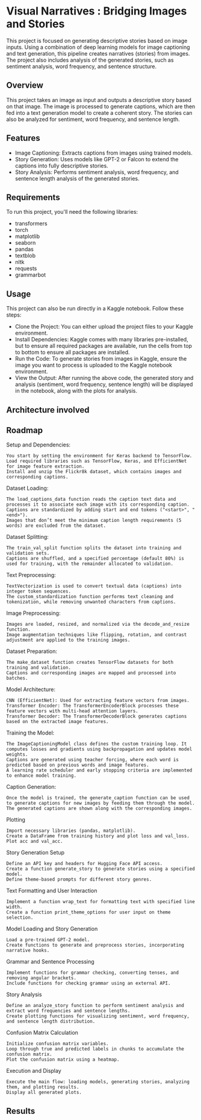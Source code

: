 
# Visual Narratives : Bridging Images and Stories

This project is focused on generating descriptive stories based on image inputs. Using a combination of deep learning models for image captioning and text generation, this pipeline creates narratives (stories) from images. The project also includes analysis of the generated stories, such as sentiment analysis, word frequency, and sentence structure.


## Overview
This project takes an image as input and outputs a descriptive story based on that image. The image is processed to generate captions, which are then fed into a text generation model to create a coherent story. The stories can also be analyzed for sentiment, word frequency, and sentence length.
## Features

- Image Captioning: Extracts captions from images using trained models.
- Story Generation: Uses models like GPT-2 or Falcon to extend the captions into fully descriptive stories.
- Story Analysis: Performs sentiment analysis, word frequency, and sentence length analysis of the generated stories.


## Requirements
To run this project, you'll need the following libraries:

- transformers
- torch
- matplotlib
- seaborn
- pandas
- textblob
- nltk
- requests
- grammarbot


## Usage


This project can also be run directly in a Kaggle notebook. Follow these steps:

- Clone the Project: You can either upload the project files to your Kaggle environment.
- Install Dependencies: Kaggle comes with many libraries pre-installed, but to ensure all required packages are available, run the cells from top to bottom to ensure all packages are installed.
- Run the Code: To generate stories from images in Kaggle, ensure the image you want to process is uploaded to the Kaggle notebook environment.
- View the Output: After running the above code, the generated story and analysis (sentiment, word frequency, sentence length) will be displayed in the notebook, along with the plots for analysis.


## Architecture involved





## Roadmap

Setup and Dependencies:

    You start by setting the environment for Keras backend to TensorFlow.
    Load required libraries such as TensorFlow, Keras, and EfficientNet for image feature extraction.
    Install and unzip the Flickr8k dataset, which contains images and corresponding captions.

Dataset Loading:

    The load_captions_data function reads the caption text data and processes it to associate each image with its corresponding caption. Captions are standardized by adding start and end tokens ("<start>", "<end>").
    Images that don’t meet the minimum caption length requirements (5 words) are excluded from the dataset.

Dataset Splitting:

    The train_val_split function splits the dataset into training and validation sets.
    Captions are shuffled, and a specified percentage (default 80%) is used for training, with the remainder allocated to validation.

Text Preprocessing:

    TextVectorization is used to convert textual data (captions) into integer token sequences.
    The custom_standardization function performs text cleaning and tokenization, while removing unwanted characters from captions.

Image Preprocessing:

    Images are loaded, resized, and normalized via the decode_and_resize function.
    Image augmentation techniques like flipping, rotation, and contrast adjustment are applied to the training images.

Dataset Preparation:

    The make_dataset function creates TensorFlow datasets for both training and validation.
    Captions and corresponding images are mapped and processed into batches.

Model Architecture:

    CNN (EfficientNet): Used for extracting feature vectors from images.
    Transformer Encoder: The TransformerEncoderBlock processes these feature vectors with multi-head attention layers.
    Transformer Decoder: The TransformerDecoderBlock generates captions based on the extracted image features.

Training the Model:

    The ImageCaptioningModel class defines the custom training loop. It computes losses and gradients using backpropagation and updates model weights.
    Captions are generated using teacher forcing, where each word is predicted based on previous words and image features.
    A learning rate scheduler and early stopping criteria are implemented to enhance model training.

Caption Generation:

    Once the model is trained, the generate_caption function can be used to generate captions for new images by feeding them through the model.
    The generated captions are shown along with the corresponding images.
 Plotting

    Import necessary libraries (pandas, matplotlib).
    Create a DataFrame from training history and plot loss and val_loss.
    Plot acc and val_acc.

Story Generation Setup

    Define an API key and headers for Hugging Face API access.
    Create a function generate_story to generate stories using a specified model.
    Define theme-based prompts for different story genres.

Text Formatting and User Interaction

    Implement a function wrap_text for formatting text with specified line width.
    Create a function print_theme_options for user input on theme selection.

Model Loading and Story Generation

    Load a pre-trained GPT-2 model.
    Create functions to generate and preprocess stories, incorporating narrative hooks.

Grammar and Sentence Processing

    Implement functions for grammar checking, converting tenses, and removing angular brackets.
    Include functions for checking grammar using an external API.

Story Analysis

    Define an analyze_story function to perform sentiment analysis and extract word frequencies and sentence lengths.
    Create plotting functions for visualizing sentiment, word frequency, and sentence length distribution.

Confusion Matrix Calculation

    Initialize confusion matrix variables.
    Loop through true and predicted labels in chunks to accumulate the confusion matrix.
    Plot the confusion matrix using a heatmap.

Execution and Display

    Execute the main flow: loading models, generating stories, analyzing them, and plotting results.
    Display all generated plots.
## Results